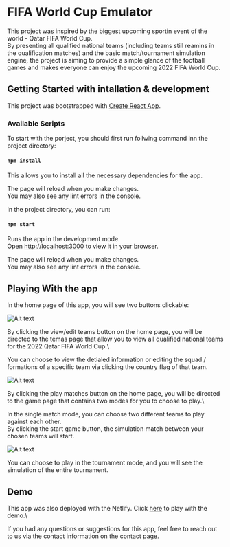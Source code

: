 # FIFA World Cup Emulator

This project was inspired by the biggest upcoming sportin event of the world - Qatar FIFA World Cup.\
By presenting all qualified national teams (including teams still reamins in the qualification matches) and the basic match/tournament simulation engine, the project is aiming to provide a simple glance of the football games and makes everyone can enjoy the upcoming 2022 FIFA World Cup.

## Getting Started with intallation & development

This project was bootstrapped with [Create React App](https://github.com/facebook/create-react-app).

### Available Scripts

To start with the porject, you should first run follwing command inn the project directory:

#### `npm install`

This allows you to install all the necessary dependencies for the app.

The page will reload when you make changes.\
You may also see any lint errors in the console.

In the project directory, you can run:

#### `npm start`

Runs the app in the development mode.\
Open [http://localhost:3000](http://localhost:3000) to view it in your browser.

The page will reload when you make changes.\
You may also see any lint errors in the console.

## Playing With the app

In the home page of this app, you will see two buttons clickable:

![Alt text](https://yans-capstone-backend.herokuapp.com/screenshots/screenshot-1.jpg "home page")

By clicking the view/edit teams button on the home page, you will be directed to the temas page that allow you to view all qualified national teams for the 2022 Qatar FIFA World Cup.\

You can choose to view the detialed information or editing the squad / formations of a specific team via clicking the country flag of that team.

![Alt text](https://yans-capstone-backend.herokuapp.com/screenshots/screenshot-2.jpg "teams page")

By clicking the play matches button on the home page, you will be directed to the game page that contains two modes for you to choose to play.\

In the single match mode, you can choose two different teams to play against each other.\
By clicking the start game button, the simulation match between your chosen teams will start.

![Alt text](https://yans-capstone-backend.herokuapp.com/screenshots/screenshot-3.jpg "game page")

You can choose to play in the tournament mode, and you will see the simulation of the entire tournament.

## Demo

This app was also deployed with the Netlify. Click [here](https://yans-fifa-world-cup-emulator.netlify.app/) to play with the demo.\

If you had any questions or suggestions for this app, feel free to reach out to us via the contact information on the contact page.
